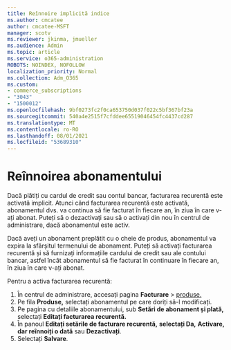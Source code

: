 ```yaml
---
title: Reînnoire implicită indice
ms.author: cmcatee
author: cmcatee-MSFT
manager: scotv
ms.reviewer: jkinma, jmueller
ms.audience: Admin
ms.topic: article
ms.service: o365-administration
ROBOTS: NOINDEX, NOFOLLOW
localization_priority: Normal
ms.collection: Adm_O365
ms.custom:
- commerce_subscriptions
- "3043"
- "1500012"
ms.openlocfilehash: 9bf0273fc2f0ca653750d037f022c5bf367bf23a
ms.sourcegitcommit: 540a4e2515f7cfddee65519046454fc4437cd287
ms.translationtype: MT
ms.contentlocale: ro-RO
ms.lasthandoff: 08/01/2021
ms.locfileid: "53689310"
---
```

# <a name="renewing-your-subscription"></a>Reînnoirea abonamentului

Dacă plătiți cu cardul de credit sau contul bancar, facturarea recurentă este activată implicit. Atunci când facturarea recurentă este activată, abonamentul dvs. va continua să fie facturat în fiecare an, în ziua în care v-ați abonat. Puteți să o dezactivați sau să o activați din nou în centrul de administrare, dacă abonamentul este activ.

Dacă aveți un abonament preplătit cu o cheie de produs, abonamentul va expira la sfârșitul termenului de abonament. Puteți să activați facturarea recurentă și să furnizați informațiile cardului de credit sau ale contului bancar, astfel încât abonamentul să fie facturat în continuare în fiecare an, în ziua în care v-ați abonat.

Pentru a activa facturarea recurentă:

1. În centrul de administrare, accesați pagina **Facturare**  >  [produse.](https://go.microsoft.com/fwlink/p/?linkid=842054)
2. Pe fila **Produse,** selectați abonamentul pe care doriți să-l modificați.
3. Pe pagina cu detaliile abonamentului, sub **Setări de abonament și plată,** selectați **Editați facturarea recurentă.**
4. În panoul **Editați setările de facturare recurentă,** **selectați Da,** **Activare, dar reînnoiți o dată** sau **Dezactivați**.
5. Selectați **Salvare**. 